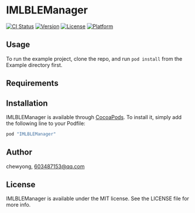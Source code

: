 # IMLBLEManager

[![CI Status](http://img.shields.io/travis/chewyong/IMLBLEManager.svg?style=flat)](https://travis-ci.org/chewyong/IMLBLEManager)
[![Version](https://img.shields.io/cocoapods/v/IMLBLEManager.svg?style=flat)](http://cocoapods.org/pods/IMLBLEManager)
[![License](https://img.shields.io/cocoapods/l/IMLBLEManager.svg?style=flat)](http://cocoapods.org/pods/IMLBLEManager)
[![Platform](https://img.shields.io/cocoapods/p/IMLBLEManager.svg?style=flat)](http://cocoapods.org/pods/IMLBLEManager)

## Usage

To run the example project, clone the repo, and run `pod install` from the Example directory first.

## Requirements

## Installation

IMLBLEManager is available through [CocoaPods](http://cocoapods.org). To install
it, simply add the following line to your Podfile:

```ruby
pod "IMLBLEManager"
```

## Author

chewyong, 603487153@qq.com

## License

IMLBLEManager is available under the MIT license. See the LICENSE file for more info.
